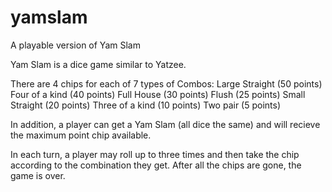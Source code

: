 # yamslam
A playable version of Yam Slam

Yam Slam is a dice game similar to Yatzee.  

There are 4 chips for each of 7 types of Combos:
  Large Straight (50 points)
  Four of a kind (40 points)
  Full House (30 points)
  Flush (25 points)
  Small Straight (20 points)
  Three of a kind (10 points)
  Two pair (5 points)
  
In addition, a player can get a Yam Slam (all dice the same) and will recieve the maximum point chip available.

In each turn, a player may roll up to three times and then take the chip according to the combination they get.
After all the chips are gone, the game is over. 
